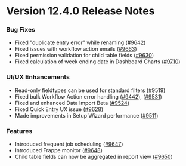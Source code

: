 # Version 12.4.0 Release Notes

### Bug Fixes

- Fixed "duplicate entry error" while renaming ([#9642](https://github.com/frappe/frappe/pull/9642))
- Fixed issues with workflow action emails ([#9663](https://github.com/frappe/frappe/pull/9663))
- Fixed permission validation for child table fields ([#9630](https://github.com/frappe/frappe/pull/9630))
- Fixed calculation of week ending date in Dashboard Charts ([#9710](https://github.com/frappe/frappe/pull/9710))

### UI/UX Enhancements

- Read-only fieldtypes can be used for standard filters ([#9519](https://github.com/frappe/frappe/pull/9519))
- Fixed bulk Workflow Action error handling ([#9442](https://github.com/frappe/frappe/pull/9442)), ([#9531](https://github.com/frappe/frappe/pull/9531))
- Fixed and enhanced Data Import Beta ([#9524](https://github.com/frappe/frappe/pull/9524))
- Fixed Quick Entry UX issue ([#9628](https://github.com/frappe/frappe/pull/9628))
- Made improvements in Setup Wizard performance ([#9511](https://github.com/frappe/frappe/pull/9511))

### Features

- Introduced frequent job scheduling ([#9647](https://github.com/frappe/frappe/pull/9647))
- Introduced Frappe monitor ([#9648](https://github.com/frappe/frappe/pull/9648))
- Child table fields can now be aggregated in report view ([#9650](https://github.com/frappe/frappe/pull/9650))
